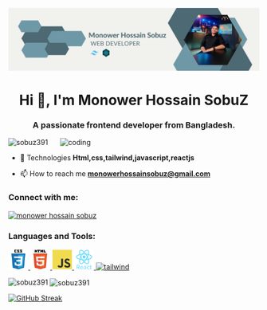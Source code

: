 ![logo](https://github.com/SobuZ391/SobuZ391/blob/main/banner_github.png)
<h1 align="center">Hi 👋, I'm Monower Hossain SobuZ</h1>
<h3 align="center">A passionate frontend developer from Bangladesh.</h3>
<img align="right" alt="coding" width="400" src="https://user-images.githubusercontent.com/55389276/140866485-8fb1c876-9a8f-4d6a-98dc-08c4981eaf70.gif">

<p align="left"> <img src="https://komarev.com/ghpvc/?username=sobuz391&label=Profile%20views&color=0e75b6&style=flat" alt="sobuz391" /> </p>



- 💬 Technologies **Html,css,tailwind,javascript,reactjs**

- 📫 How to reach me **monowerhossainsobuz@gmail.com**

<h3 align="left">Connect with me:</h3>
<p align="left">
<a href="https://fb.com/monower hossain sobuz" target="blank"><img align="center" src="https://raw.githubusercontent.com/rahuldkjain/github-profile-readme-generator/master/src/images/icons/Social/facebook.svg" alt="monower hossain sobuz" height="30" width="40" /></a>
</p>

<h3 align="left">Languages and Tools:</h3>
<p align="left">  </a> <a href="https://www.w3schools.com/css/" target="_blank" rel="noreferrer"> <img src="https://raw.githubusercontent.com/devicons/devicon/master/icons/css3/css3-original-wordmark.svg" alt="css3" width="40" height="40"/> </a> <a href="https://www.w3.org/html/" target="_blank" rel="noreferrer"> <img src="https://raw.githubusercontent.com/devicons/devicon/master/icons/html5/html5-original-wordmark.svg" alt="html5" width="40" height="40"/> </a> <a href="https://developer.mozilla.org/en-US/docs/Web/JavaScript" target="_blank" rel="noreferrer"> <img src="https://raw.githubusercontent.com/devicons/devicon/master/icons/javascript/javascript-original.svg" alt="javascript" width="40" height="40"/> </a> <a href="https://reactjs.org/" target="_blank" rel="noreferrer"> <img src="https://raw.githubusercontent.com/devicons/devicon/master/icons/react/react-original-wordmark.svg" alt="react" width="40" height="40"/> </a>  <a href="https://tailwindcss.com/" target="_blank" rel="noreferrer"> <img src="https://www.vectorlogo.zone/logos/tailwindcss/tailwindcss-icon.svg" alt="tailwind" width="40" height="40"/> </a> </p>
<p><img align="left" src="https://github-readme-stats.vercel.app/api/top-langs?username=sobuz391&show_icons=true&locale=en&layout=compact" alt="sobuz391" /></p>





<p>&nbsp;<img align="center" src="https://github-readme-stats.vercel.app/api?username=sobuz391&show_icons=true&locale=en" alt="sobuz391" /></p>

[![GitHub Streak](https://streak-stats.demolab.com?user=Sobuz391x&theme=highcontrast)](https://git.io/streak-stats)

